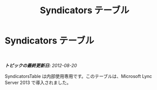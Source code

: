 ﻿---
title: Syndicators テーブル
TOCTitle: Syndicators テーブル
ms:assetid: 98739cb8-829e-4baf-90f4-597cb894521e
ms:mtpsurl: https://technet.microsoft.com/ja-jp/library/JJ205102(v=OCS.15)
ms:contentKeyID: 48272926
ms.date: 05/19/2016
mtps_version: v=OCS.15
ms.translationtype: HT
---

# Syndicators テーブル

 

_**トピックの最終更新日:** 2012-08-20_

SyndicatorsTable は内部使用専用です。このテーブルは、Microsoft Lync Server 2013 で導入されました。

